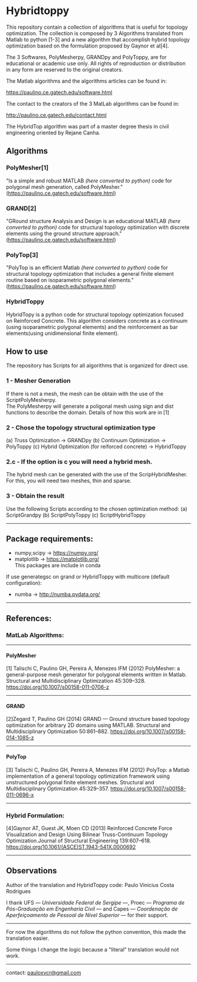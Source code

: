 # Hybridtoppy

This repository contain a collection of algorithms that is useful for topology optimization.
The collection is composed by 3 Algorithms translated from Matlab to python [1-3] 
and a new algorithm that accomplish hybrid topology optimization based on the formulation proposed by Gaynor et al[4].

The 3 Softwares, PolyMesherpy, GRANDpy and PolyToppy, are for educational or academic use only. All rights of reproduction or
distribution in any form are reserved to the original creators.

The Matlab algorithms and the algorithms articles can be found in:

https://paulino.ce.gatech.edu/software.html

The contact to the creators of the 3 MatLab algorithms can be found in:

http://paulino.ce.gatech.edu/contact.html

The HybridTop algorithm was part of a master degree thesis in civil engineering  oriented by Rejane Canha.

## Algorithms
### PolyMesher[1]
 "Is a simple and robust MATLAB *(here converted to python)* code for polygonal mesh generation, called PolyMesher."(https://paulino.ce.gatech.edu/software.html)
### GRAND[2]
"GRound structure Analysis and Design is an educational MATLAB *(here converted to python)* code for structural topology optimization with discrete elements using the ground structure approach."    (https://paulino.ce.gatech.edu/software.html)
### PolyTop[3]
"PolyTop is an efficient Matlab *(here converted to python)* code for structural topology optimization that includes a general finite element routine based on isoparametric polygonal elements."    (https://paulino.ce.gatech.edu/software.html)
### HybridToppy
HybridTopy is a python code for structural topology optimization focused on Reinforced Concrete. This algorithm considers concrete as a continuum (using isoparametric polygonal elements) and the reinforcement as bar elements(using unidimensional finite element).

## How to use
The repository has Scripts for all algorithms that is organized for direct use.

### 1 - Mesher Generation
  If there is not a mesh, the mesh can be obtain with the use of the ScriptPolyMesherpy.  
The PolyMesherpy will generate a poligonal mesh using sign and dist functions to describe the domain. Details of how this work are in [1]

### 2 - Chose the topology structural optimization type
(a) Truss Optimization -> GRANDpy
(b) Continuum Optimization -> PolyToppy
\(c\) Hybrid Optimization (for reiforced concrete) -> HybridToppy

### 2.c - If the option is c you will need a hybrid mesh.
The hybrid mesh can be generated with the use of the ScripHybridMesher.  
For this, you will need two meshes, thin and sparse.

### 3 - Obtain the result
Use the following Scripts according to the chosen optimization method:
(a) ScriptGrandpy
(b) ScriptPolyToppy
\(c\) ScriptHybridToppy

---

## Package requirements:
- numpy,scipy -> https://numpy.org/
 - matplotlib -> https://matplotlib.org/  
This packages are include in conda  

If use generategsc on grand or HybridToppy with multicore (default configuration):
- numba -> http://numba.pydata.org/

---

## References:
### MatLab Algorithms:
---
#### PolyMesher  

[1] Talischi C, Paulino GH, Pereira A, Menezes IFM (2012) PolyMesher: a general-purpose mesh generator for polygonal elements written in Matlab. Structural and Multidisciplinary Optimization 45:309–328. https://doi.org/10.1007/s00158-011-0706-z  

---
  #### GRAND
  [2]Zegard T, Paulino GH (2014) GRAND — Ground structure based topology optimization for arbitrary 2D domains using MATLAB. Structural and Multidisciplinary Optimization 50:861–882. https://doi.org/10.1007/s00158-014-1085-z

---
  #### PolyTop
[3] Talischi C, Paulino GH, Pereira A, Menezes IFM (2012) PolyTop: a Matlab implementation of a general topology optimization framework using unstructured polygonal finite element meshes. Structural and Multidisciplinary Optimization 45:329–357. https://doi.org/10.1007/s00158-011-0696-x

---

### Hybrid Formulation:
[4]Gaynor AT, Guest JK, Moen CD (2013) Reinforced Concrete Force Visualization and Design Using Bilinear Truss-Continuum Topology Optimization.Journal of Structural Engineering 139:607–618. https://doi.org/10.1061/(ASCE)ST.1943-541X.0000692


---

## Observations


Author of the translation and HybridToppy code: 
Paulo Vinicius Costa Rodrigues 

I thank UFS — *Universidade Federal de Sergipe* —, Proec — *Programa de Pós-Graduação em Engenharia Civil* — and Capes — *Coordenação de Aperfeiçoamento de Pessoal de Nível Superior* — for their support.

---

For now the algorithms do not follow the python convention, this made the translation easier.

Some things I change the logic because a "literal" translation would not work.

---
contact: pauloxvcr@gmail.com


